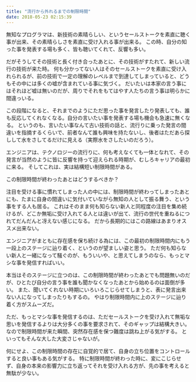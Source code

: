 ```yaml
---
title: "流行から外れるまでの制限時間"
date: 2018-05-23 02:15:39
---
```


無知なプログラマは、新技術の素晴らしい、というセールストークを素直に聴く事が出来、その素晴らしさを素直に受け入れる事が出来る。
この時、自分の知った事を発表する場も多く、皆も聴いてくれて、反響も多い。

だがそうしてその技術と長く付き合ったあとに、その技術がすたれて、新しい流行の技術が来た時。
何も分かってない人はそのセールストークを素直に受け入れられるが、前の技術で一定の理解のレベルまで到達してしまっていると、どうもその中には多くの嘘が含まれている事に気づく。
だいたいは本家の言う事にはそれほど嘘は無いのだが、周りでそれをもてはやす人たちの言う事は明らかに間違っいる。

この段階になると、それまでのようにただ思った事を発言したり発表しても、誰も反応してくれなくなる。自分の言いたい事を発表する場も機会も急速に無くなる。
というのも、言いたい事なんて古い技術の話と、流行りに乗った発言の間違いを指摘するくらいで、前者なんて誰も興味を持たないし、後者はただあら探しして水をさしてるだけに見える（実際水をさしたいのだろう）。

エンジニアは、テクノロジーの流行りに、何も考えなくても一体となれて、その発言が当然のように皆に反響を持って迎えられる時期が、むしろキャリアの最初に来る。
そしてこれは、実は結構短い制限時間がある。

この制限時間が終わったあとはどうするべきか？

注目を受ける事に慣れてしまった人の中には、制限時間が終わってしまったあとにも、たまに自身の間違いに気付いていながら無知の人として振る舞う、という事をする人も居る。
これはそのまま何も知らない新人と同程度の注目を集め続けるが、どこか無垢に受け入れてる人とは違いが出て、流行の世代を重ねるにつれてだんだんと冴えない感じになる。
だから長期的にはこの路線はあまりオススメ出来ない。

エンジニアがまともに存在感を保ち続ける為には、この最初の制限時間内にもう一段上のステージに辿り着く、というのが望ましい姿と思う。
ただ何も知らない新人と一緒になって騒ぐのが、もういいや、と思えてしまうのなら、もっとマシな事を発信すればいい。

本当はそのステージに立つのは、この制限時間が終わったあとでも問題無いのだが、ひとたび自分の言う事を誰も聞かなくなったあとから始めるのは面倒が多い。
また、聞いてくれない時期にいろいろこじらせてしまうと、表に発言出来ない人になってしまったりもするの。
やはり制限時間内に上のステージに辿り着く方がスムーズだ。

ただ、もっとマシな事を発信するのは、ただセールストークを受け入れて無垢な思いを発信するよりは大分多くの事を要求されて、そのギャップは結構大きい。
なので制限時間が来た瞬間、突然存在感を保つ難度は跳ね上がる気がする。
といってもそんな大した大変さじゃないが。

何にせよ、この制限時間の存在に自覚的で居て、自身の立ち位置をコントロールすると良い事もある気がする。
特に制限時間が終わった時に、変にこじらせず、自身の本来の影響力に立ち返ってそれを受け入れる方が、先の事を考えると無駄が少ない。
